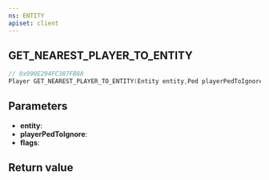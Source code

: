 ```yaml
---
ns: ENTITY
apiset: client
---
```

## GET_NEAREST_PLAYER_TO_ENTITY

```c
// 0x990E294FC387FB88
Player GET_NEAREST_PLAYER_TO_ENTITY(Entity entity,Ped playerPedToIgnore,int flags);
```


## Parameters
* **entity**:
* **playerPedToIgnore**:
* **flags**:

## Return value

